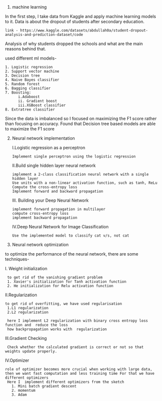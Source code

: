 
1. machine learning

 In the first step, I take data from Kaggle and apply machine learning models to it. Data is about the dropout of students after secondary education.


    link - https://www.kaggle.com/datasets/abdullah0a/student-dropout-analysis-and-prediction-dataset/code

 Analysis of why students dropped the schools and what are the main reasons behind that.

 used different ml models-

    1. Logistic regression
    2. Support vector machine
    3. Decision tree
    4. Naive Bayes classifier
    5. Random forest
    6. Bagging classifier
    7. Boosting:
          i.Adaboost
          ii. Gradient boost
          iii.XGBoost classifier
    8. Extratree classifier

Since the data is imbalanced so I focused on maximizing the F1 score rather than focusing on accuracy.
Found that Decision tree based models are able to maximize the F1 score


2. Neural network implementation
   
   I.Logistic regression as a perceptron

       Implement single perceptron using the logistic regression
   
   II.Build single hidden layer neural network

       implement a 2-class classification neural network with a single hidden layer
       Use units with a non-linear activation function, such as tanh, ReLu
       Compute the cross-entropy loss
       Implement forward and backward propagation
   III. Building your Deep Neural Network

       implement forward propagation in multilayer
       compute cross-entropy loss
       implement backward propagation

   IV.Deep Neural Network for Image Classification

       Use the implemented model to classify cat v/s, not cat
   
3. Neural network optimization

 to optimize the performance of the neural network, there are some techniques-

 I. Weight initialization 

     to get rid of the vanishing gradient problem
     1. Xavier's initialization for Tanh activation function
     2. He initialization for Relu activation function
     
 II.Regularization

    to get rid of overfitting, we have used regularisation
     1.L1 regularization
     2.L2 regularization

     here I implement L2 regularization with binary cross entropy loss function and  reduce the loss 
     how backpropagation works with  regularization

 III.Gradient Checking

     Check whether the calculated gradient is correct or not so that weights update properly.
     
IV.Optimizer 

    role of optimizer becomes more crucial when working with large data, then we want fast computation and less training time For that we have different optimizers
     Here I  implement different optimizers from the sketch
       1. Mini batch gradient descent
       2. momentum
       3. Adam
       
  
 
